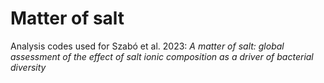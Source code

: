 # Matter of salt
Analysis codes used for Szabó et al. 2023: *A matter of salt: global assessment of the effect of salt ionic composition as a driver of bacterial diversity*


